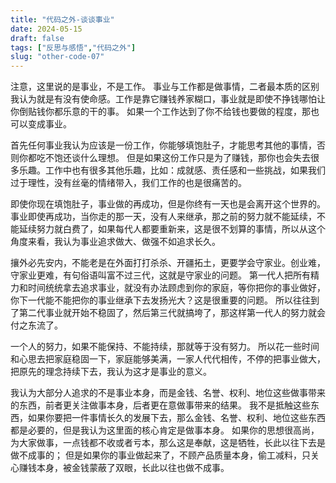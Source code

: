 ```yaml
---
title: "代码之外-谈谈事业"
date: 2024-05-15
draft: false
tags: ["反思与感悟","代码之外"]
slug: "other-code-07"
---
```


注意，这里说的是事业，不是工作。
事业与工作都是做事情，二者最本质的区别我认为就是有没有使命感。工作是靠它赚钱养家糊口，事业就是即使不挣钱哪怕让你倒贴钱你都乐意的干的事。
如果一个工作达到了你不给钱也要做的程度，那也可以变成事业。

首先任何事业我认为应该是一份工作，你能够填饱肚子，才能思考其他的事情，否则你都吃不饱还谈什么理想。
但是如果这份工作只是为了赚钱，那你也会失去很多乐趣。工作中也有很多其他乐趣，比如：成就感、责任感和一些挑战，如果我们过于理性，没有丝毫的情绪带入，我们工作的也是很痛苦的。

即使你现在填饱肚子，事业做的再成功，但是你终有一天也是会离开这个世界的。
事业即使再成功，当你走的那一天，没有人来继承，那之前的努力就不能延续，不能延续努力就白费了，如果每代人都要重新来，这是很不划算的事情，所以从这个角度来看，我认为事业追求做大、做强不如追求长久。

攘外必先安内，不能老是在外面打打杀杀、开疆拓土，更要学会守家业。创业难，守家业更难，有句俗语叫富不过三代，这就是守家业的问题。
第一代人把所有精力和时间统统拿去追求事业，就没有办法顾虑到你的家庭，等你把你的事业做好，你下一代能不能把你的事业继承下去发扬光大？这是很重要的问题。
所以往往到了第二代事业就开始不稳固了，然后第三代就搞垮了，那这样第一代人的努力就会付之东流了。

一个人的努力，如果不能保持、不能持续，那就等于没有努力。
所以花一些时间和心思去把家庭稳固一下，家庭能够美满，一家人代代相传，不停的把事业做大，把原先的理念持续下去，我认为这才是事业的意义。

我认为大部分人追求的不是事业本身，而是金钱、名誉、权利、地位这些做事带来的东西，前者更关注做事本身，后者更在意做事带来的结果。
我不是抵触这些东西，如果你要把一件事情长久的发展下去，那么金钱、名誉、权利、地位这些东西都是必要的，但是我认为这里面的核心肯定是做事本身。
如果你的思想很高尚，为大家做事，一点钱都不收或者亏本，那么这是奉献，这是牺牲，长此以往下去是做不成事的；
但是如果你的事业做起来了，不顾产品质量本身，偷工减料，只关心赚钱本身，被金钱蒙蔽了双眼，长此以往也做不成事。


